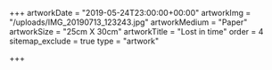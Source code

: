 +++
artworkDate = "2019-05-24T23:00:00+00:00"
artworkImg = "/uploads/IMG_20190713_123243.jpg"
artworkMedium = "Paper"
artworkSize = "25cm X 30cm"
artworkTitle = "Lost in time"
order = 4
sitemap_exclude = true
type = "artwork"

+++
